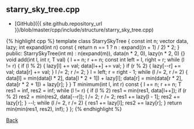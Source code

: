 ## starry_sky_tree.cpp

- [GitHub]({{ site.github.repository_url }}/blob/master/cpp/include/structure/starry_sky_tree.cpp)

{% highlight cpp %}
template <typename T>
class StarrySkyTree {
  const int n;
  vector<T> data, lazy;
  int expand(int n) const { return n == 1 ? n : expand((n + 1) / 2) * 2; }
public:
  StarrySkyTree(int m) : n(expand(m)), data(n * 2, 0), lazy(n * 2, 0) {}
  void add(int l, int r, T val) {
    l += n; r += n;
    const int left = l, right = r;
    while (l != r) {
      if (l % 2) { lazy[l] += val; data[l++] += val; }
      if (r % 2) { lazy[--r] += val; data[r] += val; }
      l /= 2; r /= 2;
    }
    l = left; r = right - 1;
    while (l /= 2, r /= 2) {
      data[l] = min(data[l * 2], data[l * 2 + 1]) + lazy[l];
      data[r] = min(data[r * 2], data[r * 2 + 1]) + lazy[r];
    }
  }
  T minimum(int l, int r) const {
    l += n; r += n;
    T res1 = inf<T>, res2 = inf<T>;
    while (l != r) {
      if (l % 2) res1 = min(res1, data[l++]);
      if (r % 2) res2 = min(res2, data[--r]);
      l /= 2; r /= 2; res1 += lazy[l - 1]; res2 += lazy[r];
    }
    --l;
    while (l /= 2, r /= 2) { res1 += lazy[l]; res2 += lazy[r]; }
    return min(min(res1, res2), inf<T>);
  }
};
{% endhighlight %}

[Back](../../..)
